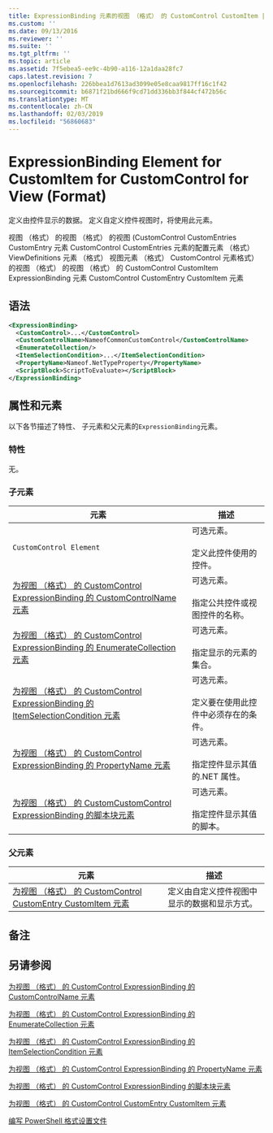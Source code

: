 ```yaml
---
title: ExpressionBinding 元素的视图 （格式） 的 CustomControl CustomItem |Microsoft Docs
ms.custom: ''
ms.date: 09/13/2016
ms.reviewer: ''
ms.suite: ''
ms.tgt_pltfrm: ''
ms.topic: article
ms.assetid: 7f5ebea5-ee9c-4b90-a116-12a1daa28fc7
caps.latest.revision: 7
ms.openlocfilehash: 226bbea1d7613ad3099e05e8caa9817ff16c1f42
ms.sourcegitcommit: b6871f21bd666f9cd71dd336bb3f844cf472b56c
ms.translationtype: MT
ms.contentlocale: zh-CN
ms.lasthandoff: 02/03/2019
ms.locfileid: "56860683"
---
```

# <a name="expressionbinding-element-for-customitem-for-customcontrol-for-view-format"></a>ExpressionBinding Element for CustomItem for CustomControl for View (Format)

定义由控件显示的数据。 定义自定义控件视图时，将使用此元素。

视图 （格式） 的视图 （格式） 的视图 (CustomControl CustomEntries CustomEntry 元素 CustomControl CustomEntries 元素的配置元素 （格式） ViewDefinitions 元素 （格式） 视图元素 （格式） CustomControl 元素格式） 的视图 （格式） 的视图 （格式） 的 CustomControl CustomItem ExpressionBinding 元素 CustomControl CustomEntry CustomItem 元素

## <a name="syntax"></a>语法

```xml
<ExpressionBinding>
  <CustomControl>...</CustomControl>
  <CustomControlName>NameofCommonCustomControl</CustomControlName>
  <EnumerateCollection/>
  <ItemSelectionCondition>...</ItemSelectionCondition>
  <PropertyName>Nameof.NetTypeProperty</PropertyName>
  <ScriptBlock>ScriptToEvaluate></ScriptBlock>
</ExpressionBinding>
```

## <a name="attributes-and-elements"></a>属性和元素

以下各节描述了特性、 子元素和父元素的`ExpressionBinding`元素。

### <a name="attributes"></a>特性

无。

### <a name="child-elements"></a>子元素

|元素|描述|
|-------------|-----------------|
|`CustomControl Element`|可选元素。<br /><br /> 定义此控件使用的控件。|
|[为视图 （格式） 的 CustomControl ExpressionBinding 的 CustomControlName 元素](./customcontrolname-element-for-expressionbinding-for-customcontrol-for-view-format.md)|可选元素。<br /><br /> 指定公共控件或视图控件的名称。|
|[为视图 （格式） 的 CustomControl ExpressionBinding 的 EnumerateCollection 元素](./enumeratecollection-element-for-expressionbinding-for-customcontrol-for-view-format.md)|可选元素。<br /><br /> 指定显示的元素的集合。|
|[为视图 （格式） 的 CustomControl ExpressionBinding 的 ItemSelectionCondition 元素](./itemselectioncondition-element-for-expressionbinding-for-customcontrol-format.md)|可选元素。<br /><br /> 定义要在使用此控件中必须存在的条件。|
|[为视图 （格式） 的 CustomControl ExpressionBinding 的 PropertyName 元素](./propertyname-element-for-expressionbinding-for-customcontrol-for-view-format.md)|可选元素。<br /><br /> 指定控件显示其值的.NET 属性。|
|[为视图 （格式） 的 CustomCustomControl ExpressionBinding 的脚本块元素](./scriptblock-element-for-expressionbinding-for-customcontrol-for-view-format.md)|可选元素。<br /><br /> 指定控件显示其值的脚本。|

### <a name="parent-elements"></a>父元素

|元素|描述|
|-------------|-----------------|
|[为视图 （格式） 的 CustomControl CustomEntry CustomItem 元素](./customitem-element-for-customentry-for-customcontrol-for-view-format.md)|定义由自定义控件视图中显示的数据和显示方式。|

## <a name="remarks"></a>备注

## <a name="see-also"></a>另请参阅

[为视图 （格式） 的 CustomControl ExpressionBinding 的 CustomControlName 元素](./customcontrolname-element-for-expressionbinding-for-customcontrol-for-view-format.md)

[为视图 （格式） 的 CustomControl ExpressionBinding 的 EnumerateCollection 元素](./enumeratecollection-element-for-expressionbinding-for-customcontrol-for-view-format.md)

[为视图 （格式） 的 CustomControl ExpressionBinding 的 ItemSelectionCondition 元素](./itemselectioncondition-element-for-expressionbinding-for-customcontrol-format.md)

[为视图 （格式） 的 CustomControl ExpressionBinding 的 PropertyName 元素](./propertyname-element-for-expressionbinding-for-customcontrol-for-view-format.md)

[为视图 （格式） 的 CustomControl ExpressionBinding 的脚本块元素](./scriptblock-element-for-expressionbinding-for-customcontrol-for-view-format.md)

[为视图 （格式） 的 CustomControl CustomEntry CustomItem 元素](./customitem-element-for-customentry-for-customcontrol-for-view-format.md)

[编写 PowerShell 格式设置文件](./writing-a-powershell-formatting-file.md)
